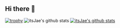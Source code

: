 ## Hi there 👋
[![trophy](https://github-profile-trophy.vercel.app/?username=itsJae)](https://github.com/ryo-ma/github-profile-trophy)
![itsJae's github stats](https://github-readme-stats.vercel.app/api?username=itsJae&show_icons=true)
[![itsJae's github stats](https://github-readme-stats.vercel.app/api/top-langs/?username=itsJae&show_icons=true&hide_border=true&title_color=004386&icon_color=004386&layout=compact)](https://github.com/itsJae)
<!--
**itsJae/itsJae** is a ✨ _special_ ✨ repository because its `README.md` (this file) appears on your GitHub profile.

Here are some ideas to get you started:

- 🔭 I’m currently working on ...
- 🌱 I’m currently learning ...
- 👯 I’m looking to collaborate on ...
- 🤔 I’m looking for help with ...
- 💬 Ask me about ...
- 📫 How to reach me: ...
- 😄 Pronouns: ...
- ⚡ Fun fact: ...
-->
